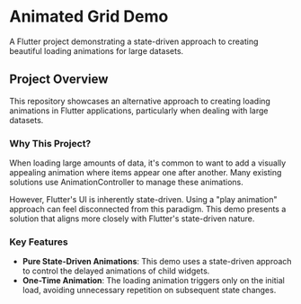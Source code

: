 # Animated Grid Demo

A Flutter project demonstrating a state-driven approach to creating beautiful loading animations for large datasets.

## Project Overview

This repository showcases an alternative approach to creating loading animations in Flutter applications, particularly when dealing with large datasets.

### Why This Project?

When loading large amounts of data, it's common to want to add a visually appealing animation where items appear one after another. Many existing solutions use AnimationController to manage these animations.

However, Flutter's UI is inherently state-driven. Using a "play animation" approach can feel disconnected from this paradigm. This demo presents a solution that aligns more closely with Flutter's state-driven nature.

### Key Features

- **Pure State-Driven Animations**: This demo uses a state-driven approach to control the delayed animations of child widgets.
- **One-Time Animation**: The loading animation triggers only on the initial load, avoiding unnecessary repetition on subsequent state changes.